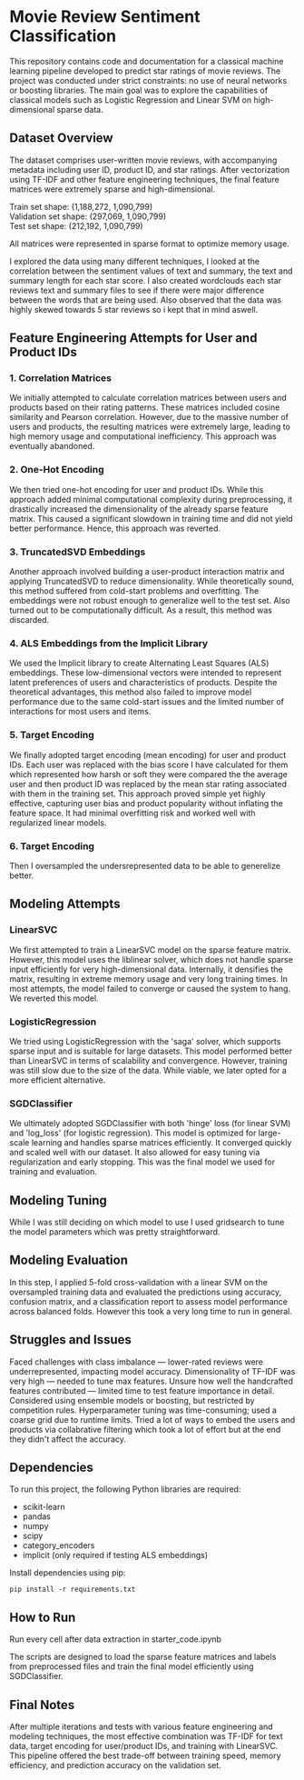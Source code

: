 
# Movie Review Sentiment Classification

This repository contains code and documentation for a classical machine learning pipeline developed to predict star ratings of movie reviews. The project was conducted under strict constraints: no use of neural networks or boosting libraries. The main goal was to explore the capabilities of classical models such as Logistic Regression and Linear SVM on high-dimensional sparse data.

## Dataset Overview

The dataset comprises user-written movie reviews, with accompanying metadata including user ID, product ID, and star ratings. After vectorization using TF-IDF and other feature engineering techniques, the final feature matrices were extremely sparse and high-dimensional.

Train set shape: (1,188,272, 1,090,799)  
Validation set shape: (297,069, 1,090,799)  
Test set shape: (212,192, 1,090,799)  

All matrices were represented in sparse format to optimize memory usage.

I explored the data using many different techniques, I looked at the correlation between the sentiment values of text and summary, the text and summary length for each star score. I also created wordclouds each star reviews text and summary files to see if there were major difference between the words that are being used. Also observed that the data was highly skewed towards 5 star reviews so i kept that in mind aswell.

## Feature Engineering Attempts for User and Product IDs

### 1. Correlation Matrices

We initially attempted to calculate correlation matrices between users and products based on their rating patterns. These matrices included cosine similarity and Pearson correlation. However, due to the massive number of users and products, the resulting matrices were extremely large, leading to high memory usage and computational inefficiency. This approach was eventually abandoned.

### 2. One-Hot Encoding

We then tried one-hot encoding for user and product IDs. While this approach added minimal computational complexity during preprocessing, it drastically increased the dimensionality of the already sparse feature matrix. This caused a significant slowdown in training time and did not yield better performance. Hence, this approach was reverted.

### 3. TruncatedSVD Embeddings

Another approach involved building a user-product interaction matrix and applying TruncatedSVD to reduce dimensionality. While theoretically sound, this method suffered from cold-start problems and overfitting. The embeddings were not robust enough to generalize well to the test set. Also turned out to be computationally difficult. As a result, this method was discarded.

### 4. ALS Embeddings from the Implicit Library

We used the Implicit library to create Alternating Least Squares (ALS) embeddings. These low-dimensional vectors were intended to represent latent preferences of users and characteristics of products. Despite the theoretical advantages, this method also failed to improve model performance due to the same cold-start issues and the limited number of interactions for most users and items.

### 5. Target Encoding

We finally adopted target encoding (mean encoding) for user and product IDs. Each user was replaced with the bias score I have calculated for them which represented how harsh or soft they were compared the the average user and then product ID was replaced by the mean star rating associated with them in the training set. This approach proved simple yet highly effective, capturing user bias and product popularity without inflating the feature space. It had minimal overfitting risk and worked well with regularized linear models.

### 6. Target Encoding
Then I oversampled the undersrepresented data to be able to generelize better. 

## Modeling Attempts

### LinearSVC

We first attempted to train a LinearSVC model on the sparse feature matrix. However, this model uses the liblinear solver, which does not handle sparse input efficiently for very high-dimensional data. Internally, it densifies the matrix, resulting in extreme memory usage and very long training times. In most attempts, the model failed to converge or caused the system to hang. We reverted this model.

### LogisticRegression

We tried using LogisticRegression with the 'saga' solver, which supports sparse input and is suitable for large datasets. This model performed better than LinearSVC in terms of scalability and convergence. However, training was still slow due to the size of the data. While viable, we later opted for a more efficient alternative.

### SGDClassifier

We ultimately adopted SGDClassifier with both 'hinge' loss (for linear SVM) and 'log_loss' (for logistic regression). This model is optimized for large-scale learning and handles sparse matrices efficiently. It converged quickly and scaled well with our dataset. It also allowed for easy tuning via regularization and early stopping. This was the final model we used for training and evaluation.

## Modeling Tuning

While I was still deciding on which model to use I used gridsearch to tune the model parameters which was pretty straightforward.

## Modeling Evaluation
In this step, I applied 5-fold cross-validation with a linear SVM on the oversampled training data and evaluated the predictions using accuracy, confusion matrix, and a classification report to assess model performance across balanced folds. However this took a very long time to run in general.

## Struggles and Issues
Faced challenges with class imbalance — lower-rated reviews were underrepresented, impacting model accuracy.
Dimensionality of TF-IDF was very high — needed to tune max features.
Unsure how well the handcrafted features contributed — limited time to test feature importance in detail.
Considered using ensemble models or boosting, but restricted by competition rules.
Hyperparameter tuning was time-consuming; used a coarse grid due to runtime limits.
Tried a lot of ways to embed the users and products via collabrative filtering which took a lot of effort but at the end they didn't affect the accuracy.


## Dependencies

To run this project, the following Python libraries are required:

- scikit-learn
- pandas
- numpy
- scipy
- category_encoders
- implicit (only required if testing ALS embeddings)

Install dependencies using pip:

```
pip install -r requirements.txt
```

## How to Run

Run every cell after data extraction in starter_code.ipynb

The scripts are designed to load the sparse feature matrices and labels from preprocessed files and train the final model efficiently using SGDClassifier.



## Final Notes

After multiple iterations and tests with various feature engineering and modeling techniques, the most effective combination was TF-IDF for text data, target encoding for user/product IDs, and training with LinearSVC. This pipeline offered the best trade-off between training speed, memory efficiency, and prediction accuracy on the validation set.
